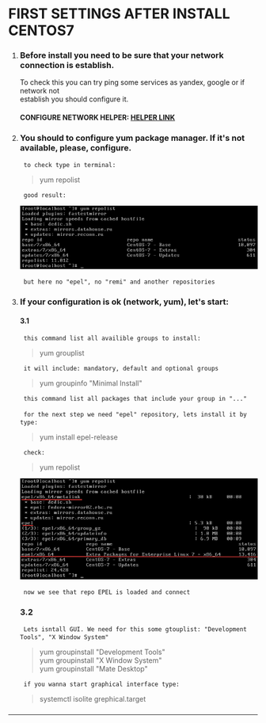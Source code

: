 # FIRST SETTINGS AFTER INSTALL CENTOS7
1. ### Before install you need to be sure that your network connection is establish.  
	To check this you can try ping some services as yandex, google or if network not  
	establish you should configure it.  


	#### CONFIGURE NETWORK HELPER: [HELPER LINK](../network/ "FOLLOW THIS LINK")  

2. ### You should to configure yum package manager. If it's not available, please, configure.  
		to check type in terminal:  
  
	> yum repolist  

		good result:  

	![img1](./imgs/1.png)

		but here no "epel", no "remi" and another repositories

3. ###  If your configuration is ok (network, yum), let's start:  
	#### 3.1
		this command list all availible groups to install:  
	> yum grouplist  

		it will include: mandatory, default and optional groups

	> yum groupinfo "Minimal Install"  

		this command list all packages that include your group in "..."  
		  
		for the next step we need "epel" repository, lets install it by type:  

	> yum install epel-release  

		check:  

	> yum repolist  

	![img2](./imgs/2.png)

		now we see that repo EPEL is loaded and connect

	### 3.2  
		Lets isntall GUI. We need for this some gtouplist: "Development Tools", "X Window System"

	> yum groupinstall "Development Tools"  
	> yum groupinstall "X Window System"  
	> yum groupinstall "Mate Desktop"

		if you wanna start graphical interface type:

	> systemctl isolite grephical.target  
###   
---  
